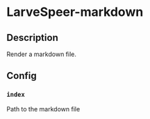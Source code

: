 # LarveSpeer-markdown

## Description
Render a markdown file.


## Config

### `index`
Path to the markdown file
